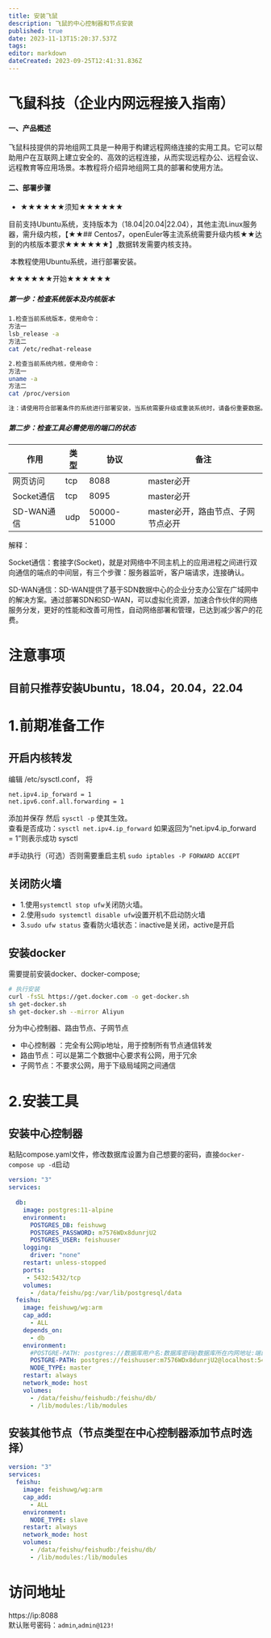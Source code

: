 ```yaml
---
title: 安装飞鼠
description: 飞鼠的中心控制器和节点安装
published: true
date: 2023-11-13T15:20:37.537Z
tags: 
editor: markdown
dateCreated: 2023-09-25T12:41:31.836Z
---
```


# 飞鼠科技（企业内网远程接入指南）

#### 一、产品概述

​	飞鼠科技提供的异地组网工具是一种用于构建远程网络连接的实用工具。它可以帮助用户在互联网上建立安全的、高效的远程连接，从而实现远程办公、远程会议、远程教育等应用场景。本教程将介绍异地组网工具的部署和使用方法。

#### 二、部署步骤

+ ★★★★★★须知★★★★★★

​	目前支持Ubuntu系统，支持版本为（18.04|20.04|22.04），其他主流Linux服务器，需升级内核，【★★## Centos7，openEuler等主流系统需要升级内核★★达到的内核版本要求★★★★★★】,数据转发需要内核支持。

​	本教程使用Ubuntu系统，进行部署安装。

★★★★★★开始★★★★★★

##### 第一步：检查系统版本及内核版本

```bash
1.检查当前系统版本，使用命令：
方法一
lsb_release -a
方法二
cat /etc/redhat-release

2.检查当前系统内核，使用命令：
方法一
uname -a
方法二
cat /proc/version

注：请使用符合部署条件的系统进行部署安装，当系统需要升级或重装系统时，请备份重要数据。
```

##### 第二步：检查工具必需使用的端口的状态

| 作用       | 类型 | 协议        | 备注                               |
| ---------- | ---- | ----------- | ---------------------------------- |
| 网页访问   | tcp  | 8088        | master必开                         |
| Socket通信 | tcp  | 8095        | master必开                         |
| SD-WAN通信 | udp  | 50000-51000 | master必开，路由节点、子网节点必开 |

解释：

Socket通信：套接字(Socket)，就是对网络中不同主机上的应用进程之间进行双向通信的端点的中间层，有三个步骤：服务器监听，客户端请求，连接确认。

SD-WAN通信：SD-WAN提供了基于SDN数据中心的企业分支办公室在广域网中的解决方案。通过部署SDN和SD-WAN，可以虚拟化资源，加速合作伙伴的网络服务分发，更好的性能和改善可用性，自动网络部署和管理，已达到减少客户的花费。

# 注意事项
## 目前只推荐安装Ubuntu，18.04，20.04，22.04  

# 1.前期准备工作

## 开启内核转发
编辑 /etc/sysctl.conf， 将
```bash
net.ipv4.ip_forward = 1  
net.ipv6.conf.all.forwarding = 1
```

添加并保存 然后 `sysctl -p` 使其生效。  
查看是否成功：`sysctl net.ipv4.ip_forward`
如果返回为“net.ipv4.ip_forward = 1”则表示成功 sysctl 

#手动执行（可选）否则需要重启主机
`sudo iptables -P FORWARD ACCEPT`
## 关闭防火墙
- 1.使用`systemctl stop ufw`关闭防火墙。
- 2.使用`sudo systemctl disable ufw`设置开机不启动防火墙
- 3.`sudo ufw status` 查看防火墙状态：inactive是关闭，active是开启
## 安装docker 
需要提前安装docker、docker-compose;
```bash
# 执行安装
curl -fsSL https://get.docker.com -o get-docker.sh
sh get-docker.sh
sh get-docker.sh --mirror Aliyun
```

分为中心控制器、路由节点、子网节点
- 中心控制器 ：完全有公网ip地址，用于控制所有节点通信转发
- 路由节点：可以是第二个数据中心要求有公网，用于冗余
- 子网节点：不要求公网，用于下级局域网之间通信

# 2.安装工具
## 安装中心控制器
粘贴compose.yaml文件，修改数据库设置为自己想要的密码，直接`docker-compose up -d`启动
```yaml
version: "3"
services:
 
  db:
    image: postgres:11-alpine
    environment:
      POSTGRES_DB: feishuwg
      POSTGRES_PASSWORD: m7576WDx8dunrjU2
      POSTGRES_USER: feishuuser
    logging:
      driver: "none"
    restart: unless-stopped
    ports:
     - 5432:5432/tcp 
    volumes:
      - /data/feishu/pg:/var/lib/postgresql/data
  feishu:
    image: feishuwg/wg:arm
    cap_add:
      - ALL
    depends_on:
      - db
    environment:
      #POSTGRE-PATH: postgres://数据库用户名:数据库密码@数据库所在内网地址:端口/库
      POSTGRE-PATH: postgres://feishuuser:m7576WDx8dunrjU2@localhost:5432/feishuwg
      NODE_TYPE: master
    restart: always
    network_mode: host
    volumes:
      - /data/feishu/feishudb:/feishu/db/
      - /lib/modules:/lib/modules
```
## 安装其他节点（节点类型在中心控制器添加节点时选择）
```yaml
version: "3"
services:
  feishu:
    image: feishuwg/wg:arm
    cap_add:
      - ALL
    environment:
      NODE_TYPE: slave
    restart: always
    network_mode: host
    volumes:
      - /data/feishu/feishudb:/feishu/db/
      - /lib/modules:/lib/modules
```

# 访问地址
https://ip:8088  
默认账号密码：`admin`,`admin@123!`